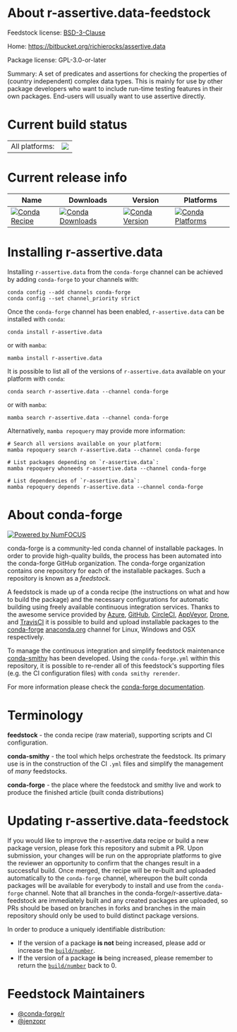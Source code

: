 About r-assertive.data-feedstock
================================

Feedstock license: [BSD-3-Clause](https://github.com/conda-forge/r-assertive.data-feedstock/blob/main/LICENSE.txt)

Home: https://bitbucket.org/richierocks/assertive.data

Package license: GPL-3.0-or-later

Summary: A set of predicates and assertions for checking the properties of (country independent) complex data types.  This is mainly for use by other package developers who want to include run-time testing features in their own packages.  End-users will usually want to use assertive directly.

Current build status
====================


<table><tr><td>All platforms:</td>
    <td>
      <a href="https://dev.azure.com/conda-forge/feedstock-builds/_build/latest?definitionId=967&branchName=main">
        <img src="https://dev.azure.com/conda-forge/feedstock-builds/_apis/build/status/r-assertive.data-feedstock?branchName=main">
      </a>
    </td>
  </tr>
</table>

Current release info
====================

| Name | Downloads | Version | Platforms |
| --- | --- | --- | --- |
| [![Conda Recipe](https://img.shields.io/badge/recipe-r--assertive.data-green.svg)](https://anaconda.org/conda-forge/r-assertive.data) | [![Conda Downloads](https://img.shields.io/conda/dn/conda-forge/r-assertive.data.svg)](https://anaconda.org/conda-forge/r-assertive.data) | [![Conda Version](https://img.shields.io/conda/vn/conda-forge/r-assertive.data.svg)](https://anaconda.org/conda-forge/r-assertive.data) | [![Conda Platforms](https://img.shields.io/conda/pn/conda-forge/r-assertive.data.svg)](https://anaconda.org/conda-forge/r-assertive.data) |

Installing r-assertive.data
===========================

Installing `r-assertive.data` from the `conda-forge` channel can be achieved by adding `conda-forge` to your channels with:

```
conda config --add channels conda-forge
conda config --set channel_priority strict
```

Once the `conda-forge` channel has been enabled, `r-assertive.data` can be installed with `conda`:

```
conda install r-assertive.data
```

or with `mamba`:

```
mamba install r-assertive.data
```

It is possible to list all of the versions of `r-assertive.data` available on your platform with `conda`:

```
conda search r-assertive.data --channel conda-forge
```

or with `mamba`:

```
mamba search r-assertive.data --channel conda-forge
```

Alternatively, `mamba repoquery` may provide more information:

```
# Search all versions available on your platform:
mamba repoquery search r-assertive.data --channel conda-forge

# List packages depending on `r-assertive.data`:
mamba repoquery whoneeds r-assertive.data --channel conda-forge

# List dependencies of `r-assertive.data`:
mamba repoquery depends r-assertive.data --channel conda-forge
```


About conda-forge
=================

[![Powered by
NumFOCUS](https://img.shields.io/badge/powered%20by-NumFOCUS-orange.svg?style=flat&colorA=E1523D&colorB=007D8A)](https://numfocus.org)

conda-forge is a community-led conda channel of installable packages.
In order to provide high-quality builds, the process has been automated into the
conda-forge GitHub organization. The conda-forge organization contains one repository
for each of the installable packages. Such a repository is known as a *feedstock*.

A feedstock is made up of a conda recipe (the instructions on what and how to build
the package) and the necessary configurations for automatic building using freely
available continuous integration services. Thanks to the awesome service provided by
[Azure](https://azure.microsoft.com/en-us/services/devops/), [GitHub](https://github.com/),
[CircleCI](https://circleci.com/), [AppVeyor](https://www.appveyor.com/),
[Drone](https://cloud.drone.io/welcome), and [TravisCI](https://travis-ci.com/)
it is possible to build and upload installable packages to the
[conda-forge](https://anaconda.org/conda-forge) [anaconda.org](https://anaconda.org/)
channel for Linux, Windows and OSX respectively.

To manage the continuous integration and simplify feedstock maintenance
[conda-smithy](https://github.com/conda-forge/conda-smithy) has been developed.
Using the ``conda-forge.yml`` within this repository, it is possible to re-render all of
this feedstock's supporting files (e.g. the CI configuration files) with ``conda smithy rerender``.

For more information please check the [conda-forge documentation](https://conda-forge.org/docs/).

Terminology
===========

**feedstock** - the conda recipe (raw material), supporting scripts and CI configuration.

**conda-smithy** - the tool which helps orchestrate the feedstock.
                   Its primary use is in the construction of the CI ``.yml`` files
                   and simplify the management of *many* feedstocks.

**conda-forge** - the place where the feedstock and smithy live and work to
                  produce the finished article (built conda distributions)


Updating r-assertive.data-feedstock
===================================

If you would like to improve the r-assertive.data recipe or build a new
package version, please fork this repository and submit a PR. Upon submission,
your changes will be run on the appropriate platforms to give the reviewer an
opportunity to confirm that the changes result in a successful build. Once
merged, the recipe will be re-built and uploaded automatically to the
`conda-forge` channel, whereupon the built conda packages will be available for
everybody to install and use from the `conda-forge` channel.
Note that all branches in the conda-forge/r-assertive.data-feedstock are
immediately built and any created packages are uploaded, so PRs should be based
on branches in forks and branches in the main repository should only be used to
build distinct package versions.

In order to produce a uniquely identifiable distribution:
 * If the version of a package **is not** being increased, please add or increase
   the [``build/number``](https://docs.conda.io/projects/conda-build/en/latest/resources/define-metadata.html#build-number-and-string).
 * If the version of a package **is** being increased, please remember to return
   the [``build/number``](https://docs.conda.io/projects/conda-build/en/latest/resources/define-metadata.html#build-number-and-string)
   back to 0.

Feedstock Maintainers
=====================

* [@conda-forge/r](https://github.com/orgs/conda-forge/teams/r/)
* [@jenzopr](https://github.com/jenzopr/)


